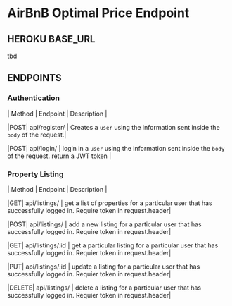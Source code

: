 # AirBnB Optimal Price Endpoint

## HEROKU BASE_URL

tbd

## ENDPOINTS

### Authentication

| Method | Endpoint | Description |

|POST| api/register/ | Creates a `user` using the information sent inside the `body` of the request.|

|POST| api/login/ | login in a `user` using the information sent inside the `body` of the request. return a JWT token |

### Property Listing

| Method | Endpoint | Description |

|GET| api/listings/ | get a list of properties for a particular user that has successfully logged in. Require token in request.header|

|POST| api/listings/ | add a new listing for a particular user that has successfully logged in. Require token in request.header|

|GET| api/listings/:id | get a particular listing for a particular user that has successfully logged in. Requier token in request.header|

|PUT| api/listings/:id | update a listing for a particular user that has successfully logged in. Requier token in request.header|

|DELETE| api/listings/ | delete a listing for a particular user that has successfully logged in. Requier token in request.header|
